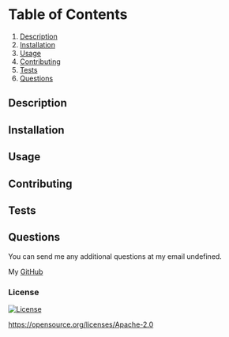 # 
  
  # Table of Contents
  1. [Description](#description)
  2. [Installation](#dnstallation)
  3. [Usage](#usage)
  4. [Contributing](#contributing)
  5. [Tests](#tests)
  6. [Questions](#questions)

  ## Description

  

  ## Installation

  

  ## Usage

  

  ## Contributing

  

  ## Tests

  

  ## Questions

  

  You can send me any additional questions at my email undefined.

  My [GitHub](https://github.com/)

### License
    
  [![License](https://img.shields.io/badge/License-Apache_2.0-blue.svg)](https://opensource.org/licenses/Apache-2.0)
  
  https://opensource.org/licenses/Apache-2.0